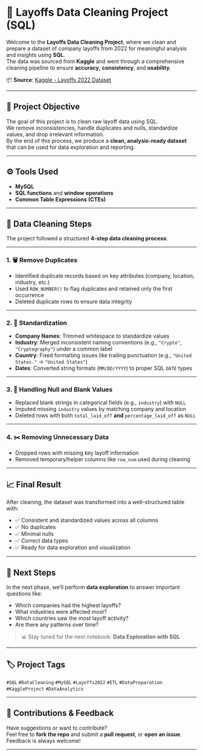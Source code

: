 # 🧹 Layoffs Data Cleaning Project (SQL)

Welcome to the **Layoffs Data Cleaning Project**, where we clean and prepare a dataset of company layoffs from 2022 for meaningful analysis and insights using **SQL**.  
The data was sourced from **Kaggle** and went through a comprehensive cleaning pipeline to ensure **accuracy**, **consistency**, and **usability**.

📦 **Source**: [Kaggle - Layoffs 2022 Dataset](https://www.kaggle.com/datasets/swaptr/layoffs-2022)

---

## 🧠 Project Objective

The goal of this project is to clean raw layoff data using SQL.  
We remove inconsistencies, handle duplicates and nulls, standardize values, and drop irrelevant information.  
By the end of this process, we produce a **clean, analysis-ready dataset** that can be used for data exploration and reporting.

---

## ⚙️ Tools Used

- **MySQL**
- **SQL functions** and **window operations**
- **Common Table Expressions (CTEs)**

---

## 🧼 Data Cleaning Steps

The project followed a structured **4-step data cleaning process**:

---

### 1. 🗑️ Remove Duplicates

- Identified duplicate records based on key attributes (company, location, industry, etc.)
- Used `ROW_NUMBER()` to flag duplicates and retained only the first occurrence
- Deleted duplicate rows to ensure data integrity

---

### 2. 🧽 Standardization

- **Company Names**: Trimmed whitespace to standardize values  
- **Industry**: Merged inconsistent naming conventions (e.g., `"Crypto"`, `"Cryptography"`) under a common label  
- **Country**: Fixed formatting issues like trailing punctuation (e.g., `"United States."` → `"United States"`)  
- **Dates**: Converted string formats (`MM/DD/YYYY`) to proper SQL `DATE` types

---

### 3. 🚫 Handling Null and Blank Values

- Replaced blank strings in categorical fields (e.g., `industry`) with `NULL`
- Imputed missing `industry` values by matching company and location
- Deleted rows with both `total_laid_off` **and** `percentage_laid_off` as `NULL`

---

### 4. ✂️ Removing Unnecessary Data

- Dropped rows with missing key layoff information
- Removed temporary/helper columns like `row_num` used during cleaning

---

## 📈 Final Result

After cleaning, the dataset was transformed into a well-structured table with:

- ✅ Consistent and standardized values across all columns  
- ✅ No duplicates  
- ✅ Minimal nulls  
- ✅ Correct data types  
- ✅ Ready for data exploration and visualization

---

## 📌 Next Steps

In the next phase, we’ll perform **data exploration** to answer important questions like:

- Which companies had the highest layoffs?  
- What industries were affected most?  
- Which countries saw the most layoff activity?  
- Are there any patterns over time?

> 📊 Stay tuned for the next notebook: **Data Exploration with SQL**

---

## 🏷️ Project Tags

`#SQL` `#DataCleaning` `#MySQL` `#Layoffs2022` `#ETL` `#DataPreparation` `#KaggleProject` `#DataAnalytics`

---

## 🤝 Contributions & Feedback

Have suggestions or want to contribute?  
Feel free to **fork the repo** and submit a **pull request**, or **open an issue**.  
Feedback is always welcome!

---
